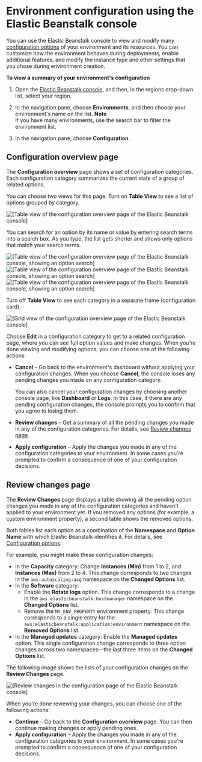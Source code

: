 # Environment configuration using the Elastic Beanstalk console<a name="environments-cfg-console"></a>

You can use the Elastic Beanstalk console to view and modify many [configuration options](command-options.md) of your environment and its resources\. You can customize how the environment behaves during deployments, enable additional features, and modify the instance type and other settings that you chose during environment creation\.

**To view a summary of your environment's configuration**

1. Open the [Elastic Beanstalk console](https://console.aws.amazon.com/elasticbeanstalk), and then, in the regions drop\-down list, select your region\.

1. In the navigation pane, choose **Environments**, and then choose your environment's name on the list\.
**Note**  
If you have many environments, use the search bar to filter the environment list\.

1. In the navigation pane, choose **Configuration**\.

## Configuration overview page<a name="environments-cfg-console.overview"></a>

The **Configuration overview** page shows a set of configuration categories\. Each configuration category summarizes the current state of a group of related options\.

You can choose two views for this page\. Turn on **Table View** to see a list of options grouped by category\.

![\[Table view of the configuration overview page of the Elastic Beanstalk console\]](http://docs.aws.amazon.com/elasticbeanstalk/latest/dg/images/environments-cfg-console.overview.table.png)

You can search for an option by its name or value by entering search terms into a search box\. As you type, the list gets shorter and shows only options that match your search terms\.

![\[Table view of the configuration overview page of the Elastic Beanstalk console, showing an option search\]](http://docs.aws.amazon.com/elasticbeanstalk/latest/dg/images/environments-cfg-console.overview.table.search1.png)![\[Table view of the configuration overview page of the Elastic Beanstalk console, showing an option search\]](http://docs.aws.amazon.com/elasticbeanstalk/latest/dg/images/environments-cfg-console.overview.table.search2.png)![\[Table view of the configuration overview page of the Elastic Beanstalk console, showing an option search\]](http://docs.aws.amazon.com/elasticbeanstalk/latest/dg/images/environments-cfg-console.overview.table.search3.png)

Turn off **Table View** to see each category in a separate frame \(configuration card\)\.

![\[Grid view of the configuration overview page of the Elastic Beanstalk console\]](http://docs.aws.amazon.com/elasticbeanstalk/latest/dg/images/environments-cfg-console.overview.png)

Choose **Edit** in a configuration category to get to a related configuration page, where you can see full option values and make changes\. When you're done viewing and modifying options, you can choose one of the following actions:
+ **Cancel** – Go back to the environment's dashboard without applying your configuration changes\. When you choose **Cancel**, the console loses any pending changes you made on any configuration category\.

  You can also cancel your configuration changes by choosing another console page, like **Dashboard** or **Logs**\. In this case, if there are any pending configuration changes, the console prompts you to confirm that you agree to losing them\.
+ **Review changes** – Get a summary of all the pending changes you made in any of the configuration categories\. For details, see [Review changes page](#environments-cfg-console.review)\.
+ **Apply configuration** – Apply the changes you made in any of the configuration categories to your environment\. In some cases you're prompted to confirm a consequence of one of your configuration decisions\.

## Review changes page<a name="environments-cfg-console.review"></a>

The **Review Changes** page displays a table showing all the pending option changes you made in any of the configuration categories and haven't applied to your environment yet\. If you removed any options \(for example, a custom environment property\), a second table shows the removed options\.

Both tables list each option as a combination of the **Namespace** and **Option Name** with which Elastic Beanstalk identifies it\. For details, see [Configuration options](command-options.md)\.

For example, you might make these configuration changes:
+ In the **Capacity** category: Change **Instances \(Min\)** from 1 to 2, and **Instances \(Max\)** from 2 to 4\. This change corresponds to two changes in the `aws:autoscaling:asg` namespace on the **Changed Options** list\.
+ In the **Software** category:
  + Enable the **Rotate logs** option\. This change corresponds to a change in the `aws:elasticbeanstalk:hostmanager` namespace on the **Changed Options** list\.
  + Remove the `MY_ENV_PROPERTY` environment property\. This change corresponds to a single entry for the `aws:elasticbeanstalk:application:environment` namespace on the **Removed Options** list\.
+ In the **Managed updates** category: Enable the **Managed updates** option\. This single configuration change corresponds to three option changes across two namespaces—the last three items on the **Changed Options** list\.

The following image shows the lists of your configuration changes on the **Review Changes** page\.

![\[Review changes in the configuration page of the Elastic Beanstalk console\]](http://docs.aws.amazon.com/elasticbeanstalk/latest/dg/images/environments-cfg-console.review.png)

When you're done reviewing your changes, you can choose one of the following actions:
+ **Continue** – Go back to the **Configuration overview** page\. You can then continue making changes or apply pending ones\.
+ **Apply configuration** – Apply the changes you made in any of the configuration categories to your environment\. In some cases you're prompted to confirm a consequence of one of your configuration decisions\.